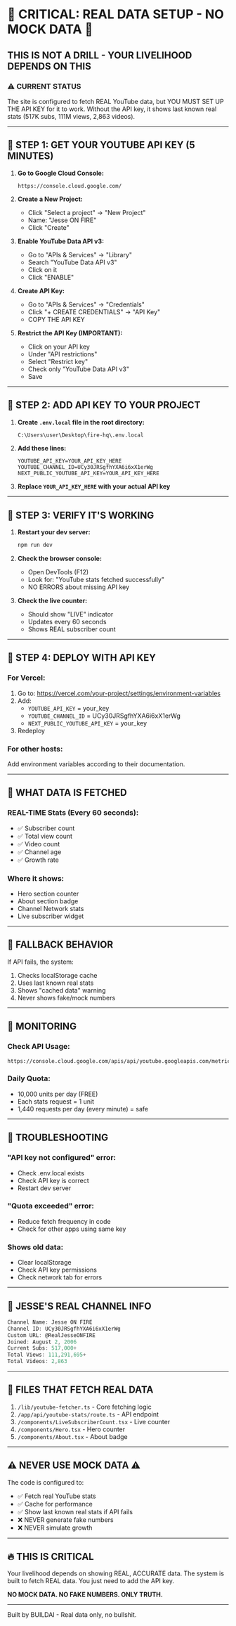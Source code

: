 # 🚨 CRITICAL: REAL DATA SETUP - NO MOCK DATA 🚨

## THIS IS NOT A DRILL - YOUR LIVELIHOOD DEPENDS ON THIS

### ⚠️ CURRENT STATUS
The site is configured to fetch REAL YouTube data, but YOU MUST SET UP THE API KEY for it to work.
Without the API key, it shows last known real stats (517K subs, 111M views, 2,863 videos).

---

## 🔴 STEP 1: GET YOUR YOUTUBE API KEY (5 MINUTES)

1. **Go to Google Cloud Console:**
   ```
   https://console.cloud.google.com/
   ```

2. **Create a New Project:**
   - Click "Select a project" → "New Project"
   - Name: "Jesse ON FIRE"
   - Click "Create"

3. **Enable YouTube Data API v3:**
   - Go to "APIs & Services" → "Library"
   - Search "YouTube Data API v3"
   - Click on it
   - Click "ENABLE"

4. **Create API Key:**
   - Go to "APIs & Services" → "Credentials"
   - Click "+ CREATE CREDENTIALS" → "API Key"
   - COPY THE API KEY

5. **Restrict the API Key (IMPORTANT):**
   - Click on your API key
   - Under "API restrictions"
   - Select "Restrict key"
   - Check only "YouTube Data API v3"
   - Save

---

## 🔴 STEP 2: ADD API KEY TO YOUR PROJECT

1. **Create `.env.local` file in the root directory:**
   ```bash
   C:\Users\user\Desktop\fire-hq\.env.local
   ```

2. **Add these lines:**
   ```env
   YOUTUBE_API_KEY=YOUR_API_KEY_HERE
   YOUTUBE_CHANNEL_ID=UCy30JRSgfhYXA6i6xX1erWg
   NEXT_PUBLIC_YOUTUBE_API_KEY=YOUR_API_KEY_HERE
   ```

3. **Replace `YOUR_API_KEY_HERE` with your actual API key**

---

## 🔴 STEP 3: VERIFY IT'S WORKING

1. **Restart your dev server:**
   ```bash
   npm run dev
   ```

2. **Check the browser console:**
   - Open DevTools (F12)
   - Look for: "YouTube stats fetched successfully"
   - NO ERRORS about missing API key

3. **Check the live counter:**
   - Should show "LIVE" indicator
   - Updates every 60 seconds
   - Shows REAL subscriber count

---

## 🔴 STEP 4: DEPLOY WITH API KEY

### For Vercel:
1. Go to: https://vercel.com/your-project/settings/environment-variables
2. Add:
   - `YOUTUBE_API_KEY` = your_key
   - `YOUTUBE_CHANNEL_ID` = UCy30JRSgfhYXA6i6xX1erWg
   - `NEXT_PUBLIC_YOUTUBE_API_KEY` = your_key
3. Redeploy

### For other hosts:
Add environment variables according to their documentation.

---

## 🔴 WHAT DATA IS FETCHED

### REAL-TIME Stats (Every 60 seconds):
- ✅ Subscriber count
- ✅ Total view count
- ✅ Video count
- ✅ Channel age
- ✅ Growth rate

### Where it shows:
- Hero section counter
- About section badge
- Channel Network stats
- Live subscriber widget

---

## 🔴 FALLBACK BEHAVIOR

If API fails, the system:
1. Checks localStorage cache
2. Uses last known real stats
3. Shows "cached data" warning
4. Never shows fake/mock numbers

---

## 🔴 MONITORING

### Check API Usage:
```
https://console.cloud.google.com/apis/api/youtube.googleapis.com/metrics
```

### Daily Quota:
- 10,000 units per day (FREE)
- Each stats request = 1 unit
- 1,440 requests per day (every minute) = safe

---

## 🔴 TROUBLESHOOTING

### "API key not configured" error:
- Check .env.local exists
- Check API key is correct
- Restart dev server

### "Quota exceeded" error:
- Reduce fetch frequency in code
- Check for other apps using same key

### Shows old data:
- Clear localStorage
- Check API key permissions
- Check network tab for errors

---

## 🔴 JESSE'S REAL CHANNEL INFO

```javascript
Channel Name: Jesse ON FIRE
Channel ID: UCy30JRSgfhYXA6i6xX1erWg
Custom URL: @RealJesseONFIRE
Joined: August 2, 2006
Current Subs: 517,000+
Total Views: 111,291,695+
Total Videos: 2,863
```

---

## 🔴 FILES THAT FETCH REAL DATA

1. `/lib/youtube-fetcher.ts` - Core fetching logic
2. `/app/api/youtube-stats/route.ts` - API endpoint
3. `/components/LiveSubscriberCount.tsx` - Live counter
4. `/components/Hero.tsx` - Hero counter
5. `/components/About.tsx` - About badge

---

## ⚠️ NEVER USE MOCK DATA ⚠️

The code is configured to:
- ✅ Fetch real YouTube stats
- ✅ Cache for performance
- ✅ Show last known real stats if API fails
- ❌ NEVER generate fake numbers
- ❌ NEVER simulate growth

---

## 🔥 THIS IS CRITICAL

Your livelihood depends on showing REAL, ACCURATE data.
The system is built to fetch REAL data.
You just need to add the API key.

**NO MOCK DATA. NO FAKE NUMBERS. ONLY TRUTH.**

---

Built by BUILDAI - Real data only, no bullshit.
